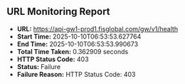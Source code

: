 ## URL Monitoring Report

- **URL:** https://api-gw1-prod1.fisglobal.com/gw/v1/health
- **Start Time:** 2025-10-10T06:53:53.627764
- **End Time:** 2025-10-10T06:53:53.990673
- **Total Time Taken:** 0.362909 seconds
- **HTTP Status Code:** 403
- **Status:** Failure
- **Failure Reason:** HTTP Status Code: 403
